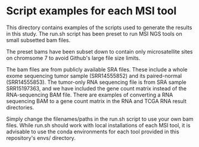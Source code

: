 # Script examples for each MSI tool
This directory contains examples of the scripts used to generate the results in this study. 
The run.sh script has been preset to run MSI NGS tools on small subsetted bam files.

The preset bams have been subset down to contain only microsatellite sites on chromsome 7 to avoid Github's large file size limits.

The bam files are from publicly available SRA files. These include a whole exome sequencing tumor sample (SRR14555852) and
its paired-normal (SRR14555853). The tumor-only RNA sequencing file is from SRA sample SRR15197363, and we 
have included the gene count matrix instead of the RNA-sequencing BAM file. There are examples of converting a RNA sequencing
BAM to a gene count matrix in the RNA and TCGA RNA result directories. 


Simply change the filenames/paths in the run.sh script to use your own bam files. While run.sh should work with local installations
of each MSI tool, it is advisable to use the conda environments for each tool provided in this repository's envs/ directory. 


